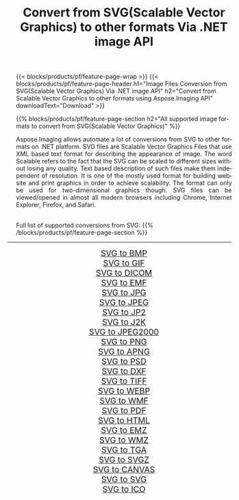 ﻿---
title: Convert from SVG(Scalable Vector Graphics) to other formats Via .NET image API 
weight: 3920
url: /net/conversion/from/svg/ 
lang: en
langdirlevel: 2
locales: zh-hans,ja,it,ru,de,es,fr,nl,id,lt,pl,pt,vi,tr,ko,zh-hant,ar,hi,th,sv,cs,uk,he
description: Using Aspose.Imaging for .NET you can easily convert from SVG(Scalable Vector Graphics) to other formats
---

{{< blocks/products/pf/feature-page-wrap >}}
{{< blocks/products/pf/feature-page-header h1="Image Files Conversion from SVG(Scalable Vector Graphics) Via .NET image API" h2="Convert from Scalable Vector Graphics to other formats using Aspose.Imaging API" downloadText="Download" >}}


{{% blocks/products/pf/feature-page-section  h2="All supported image formats to convert from SVG(Scalable Vector Graphics)" %}}
<p align=justify>Aspose.Imaging allows automate a lot of conversions from SVG to other formats on .NET platform. SVG files are Scalable Vector Graphics Files that use XML based text format for describing the appearance of image. The word Scalable refers to the fact that the SVG can be scaled to different sizes without losing any quality. Text based description of such files make them independent of resolution. It is one of the mostly used format for building website and print graphics in order to achieve scalability. The format can only be used for two-dimensional graphics though. SVG files can be viewed/opened in almost all modern browsers including Chrome, Internet Explorer, Firefox, and Safari.</p>
<br/>
Full list of supported conversions from SVG:
{{% /blocks/products/pf/feature-page-section %}}
<div class="container-fluid productfamilypage bg-gray">
    <div class="convertypes bg-gray agp-content section">
        <div class="container">
		<hr style="margin-left:-20px;"/>
		<div class="row other-converters" style="gap: 10px;font-size: 19px;text-align:center;">
		    <div class='col-md-2 other-converter remove-lp remove-rp'><a href="/imaging/net/conversion/svg-to-bmp/" style="padding:15px;">SVG to BMP</a></div><div class='col-md-2 other-converter remove-lp remove-rp'><a href="/imaging/net/conversion/svg-to-gif/" style="padding:15px;">SVG to GIF</a></div><div class='col-md-2 other-converter remove-lp remove-rp'><a href="/imaging/net/conversion/svg-to-dicom/" style="padding:15px;">SVG to DICOM</a></div><div class='col-md-2 other-converter remove-lp remove-rp'><a href="/imaging/net/conversion/svg-to-emf/" style="padding:15px;">SVG to EMF</a></div><div class='col-md-2 other-converter remove-lp remove-rp'><a href="/imaging/net/conversion/svg-to-jpg/" style="padding:15px;">SVG to JPG</a></div><div class='col-md-2 other-converter remove-lp remove-rp'><a href="/imaging/net/conversion/svg-to-jpeg/" style="padding:15px;">SVG to JPEG</a></div><div class='col-md-2 other-converter remove-lp remove-rp'><a href="/imaging/net/conversion/svg-to-jp2/" style="padding:15px;">SVG to JP2</a></div><div class='col-md-2 other-converter remove-lp remove-rp'><a href="/imaging/net/conversion/svg-to-j2k/" style="padding:15px;">SVG to J2K</a></div><div class='col-md-2 other-converter remove-lp remove-rp'><a href="/imaging/net/conversion/svg-to-jpeg2000/" style="padding:15px;">SVG to JPEG2000</a></div><div class='col-md-2 other-converter remove-lp remove-rp'><a href="/imaging/net/conversion/svg-to-png/" style="padding:15px;">SVG to PNG</a></div><div class='col-md-2 other-converter remove-lp remove-rp'><a href="/imaging/net/conversion/svg-to-apng/" style="padding:15px;">SVG to APNG</a></div><div class='col-md-2 other-converter remove-lp remove-rp'><a href="/imaging/net/conversion/svg-to-psd/" style="padding:15px;">SVG to PSD</a></div><div class='col-md-2 other-converter remove-lp remove-rp'><a href="/imaging/net/conversion/svg-to-dxf/" style="padding:15px;">SVG to DXF</a></div><div class='col-md-2 other-converter remove-lp remove-rp'><a href="/imaging/net/conversion/svg-to-tiff/" style="padding:15px;">SVG to TIFF</a></div><div class='col-md-2 other-converter remove-lp remove-rp'><a href="/imaging/net/conversion/svg-to-webp/" style="padding:15px;">SVG to WEBP</a></div><div class='col-md-2 other-converter remove-lp remove-rp'><a href="/imaging/net/conversion/svg-to-wmf/" style="padding:15px;">SVG to WMF</a></div><div class='col-md-2 other-converter remove-lp remove-rp'><a href="/imaging/net/conversion/svg-to-pdf/" style="padding:15px;">SVG to PDF</a></div><div class='col-md-2 other-converter remove-lp remove-rp'><a href="/imaging/net/conversion/svg-to-html/" style="padding:15px;">SVG to HTML</a></div><div class='col-md-2 other-converter remove-lp remove-rp'><a href="/imaging/net/conversion/svg-to-emz/" style="padding:15px;">SVG to EMZ</a></div><div class='col-md-2 other-converter remove-lp remove-rp'><a href="/imaging/net/conversion/svg-to-wmz/" style="padding:15px;">SVG to WMZ</a></div><div class='col-md-2 other-converter remove-lp remove-rp'><a href="/imaging/net/conversion/svg-to-tga/" style="padding:15px;">SVG to TGA</a></div><div class='col-md-2 other-converter remove-lp remove-rp'><a href="/imaging/net/conversion/svg-to-svgz/" style="padding:15px;">SVG to SVGZ</a></div><div class='col-md-2 other-converter remove-lp remove-rp'><a href="/imaging/net/conversion/svg-to-canvas/" style="padding:15px;">SVG to CANVAS</a></div><div class='col-md-2 other-converter remove-lp remove-rp'><a href="/imaging/net/conversion/svg-to-svg/" style="padding:15px;">SVG to SVG</a></div><div class='col-md-2 other-converter remove-lp remove-rp'><a href="/imaging/net/conversion/svg-to-ico/" style="padding:15px;">SVG to ICO</a></div>
                </div>
        </div>
    </div>
</div>
<br/>

